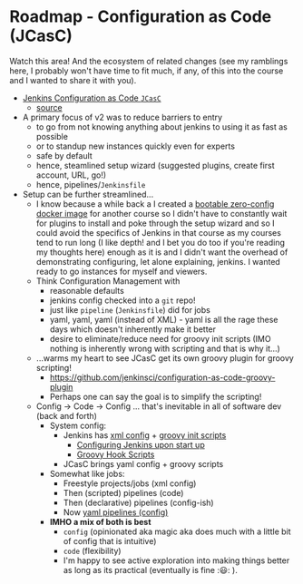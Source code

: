 # Roadmap - Configuration as Code (JCasC)

Watch this area! And the ecosystem of related changes (see my ramblings here, I probably won't have time to fit much, if any, of this into the course and I wanted to share it with you).

- [Jenkins Configuration as Code `JCasC`](https://www.jenkins.io/projects/jcasc/)
  - [source](https://github.com/jenkinsci/configuration-as-code-plugin/blob/master/README.md)
- A primary focus of v2 was to reduce barriers to entry
  - to go from not knowing anything about jenkins to using it as fast as possible
  - or to standup new instances quickly even for experts
  - safe by default
  - hence, steamlined setup wizard (suggested plugins, create first account, URL, go!)
  - hence, pipelines/`Jenkinsfile`
- Setup can be further streamlined...
  - I know because a while back a I created a [bootable zero-config docker image](https://hub.docker.com/r/weshigbee/jenkins-bootstrapped) for another course so I didn't have to constantly wait for plugins to install and poke through the setup wizard and so I could avoid the specifics of Jenkins in that course as my courses tend to run long (I like depth! and I bet you do too if you're reading my thoughts here) enough as it is and I didn't want the overhead of demonstrating configuring, let alone explaining, jenkins. I wanted ready to go instances for myself and viewers.
  - Think Configuration Management with
    - reasonable defaults
    - jenkins config checked into a `git` repo!
    - just like `pipeline` (`Jenkinsfile`) did for jobs
    - yaml, yaml, yaml (instead of XML) - yaml is all the rage these days which doesn't inherently make it better
    - desire to eliminate/reduce need for groovy init scripts (IMO nothing is inherently wrong with scripting and that is why it...)
  - ...warms my heart to see JCasC get its own groovy plugin for groovy scripting!
    - <https://github.com/jenkinsci/configuration-as-code-groovy-plugin>
    - Perhaps one can say the goal is to simplify the scripting!
  - Config -> Code -> Config ... that's inevitable in all of software dev (back and forth)
    - System config:
      - Jenkins has [xml config](https://wiki.jenkins.io/display/jenkins/administering+jenkins) + [groovy init scripts](https://wiki.jenkins.io/display/JENKINS/Post-initialization+script)
        - [Configuring Jenkins upon start up](https://wiki.jenkins.io/display/JENKINS/Configuring+Jenkins+upon+start+up)
        - [Groovy Hook Scripts](https://www.jenkins.io/doc/book/managing/groovy-hook-scripts/)
      - JCasC brings yaml config + groovy scripts
    - Somewhat like jobs:
      - Freestyle projects/jobs (xml config)
      - Then (scripted) pipelines (code)
      - Then (declarative) pipelines (config-ish)
      - Now [yaml pipelines (config)](https://plugins.jenkins.io/pipeline-as-yaml/)
    - **IMHO a mix of both is best**
      - `config` (opinionated aka magic aka does much with a little bit of config that is intuitive)
      - `code` (flexibility)
      - I'm happy to see active exploration into making things better as long as its practical (eventually is fine ::smiley:: ).
